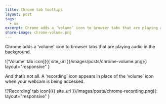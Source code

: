 ```yaml
---
title: Chrome tab tooltips
layout: post
tags:
  - ux
excerpt: Chrome adds a ‘volume’ icon to browser tabs that are playing audio in the background. And that’s not all.
share-image: chrome-volume.png
---
```


Chrome adds a ‘volume’ icon to browser tabs that are playing audio in the background.

![‘Volume’ tab icon]({{ site_url }}/images/posts/chrome-volume.png){: layout="responsive" }

And that’s not all. A ‘recording’ icon appears in place of the ‘volume’ icon when your webcam is being accessed.

![‘Recording’ tab icon]({{ site_url }}/images/posts/chrome-recording.png){: layout="responsive" }
